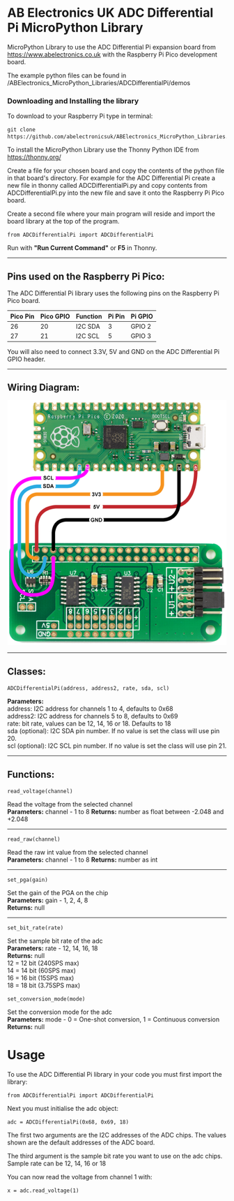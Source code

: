 AB Electronics UK ADC Differential Pi MicroPython Library
=====

MicroPython Library to use the ADC Differential Pi expansion board from https://www.abelectronics.co.uk with the Raspberry Pi Pico development board.

The example python files can be found in /ABElectronics_MicroPython_Libraries/ADCDifferentialPi/demos  

### Downloading and Installing the library

To download to your Raspberry Pi type in terminal: 

```
git clone https://github.com/abelectronicsuk/ABElectronics_MicroPython_Libraries.git
```

To install the MicroPython Library use the Thonny Python IDE from https://thonny.org/

Create a file for your chosen board and copy the contents of the python file in that board's directory. For example for the ADC Differential Pi create a new file in thonny called ADCDifferentialPi.py and copy contents from  ADCDifferentialPi.py into the new file and save it onto the Raspberry Pi Pico board.

Create a second file where your main program will reside and import the board library at the top of the program.  

```
from ADCDifferentialPi import ADCDifferentialPi
```

Run with **"Run Current Command"** or **F5** in Thonny.  

---

Pins used on the Raspberry Pi Pico:
----------

The ADC Differential Pi library uses the following pins on the Raspberry Pi Pico board.

| Pico Pin | Pico GPIO| Function | Pi Pin  | Pi GPIO |
|----------|----------|----------|---------|---------|
| 26       | 20       | I2C SDA  |3        | GPIO 2  |
| 27       | 21       | I2C SCL  |5        | GPIO 3  |

You will also need to connect 3.3V, 5V and GND on the ADC Differential Pi GPIO header.

---

Wiring Diagram:
----------
![Connecting the ADC Differential Pi to a Pico!](https://github.com/abelectronicsuk/ABElectronics_MicroPython_Libraries/raw/main/images/pico-adcdifferentialpi.png "Connecting the ADC Differential Pi to a Pico")

---

Classes:
----------  
```
ADCDifferentialPi(address, address2, rate, sda, scl)
```
**Parameters:**  
address: I2C address for channels 1 to 4, defaults to 0x68  
address2: I2C address for channels 5 to 8, defaults to 0x69  
rate: bit rate, values can be 12, 14, 16 or 18. Defaults to 18  
sda (optional): I2C SDA pin number.  If no value is set the class will use pin 20.  
scl (optional): I2C SCL pin number.  If no value is set the class will use pin 21.  

---
Functions:
----------
```
read_voltage(channel) 
```
Read the voltage from the selected channel  
**Parameters:** channel - 1 to 8 
**Returns:** number as float between -2.048 and +2.048

---
```
read_raw(channel) 
```
Read the raw int value from the selected channel  
**Parameters:** channel - 1 to 8 
**Returns:** number as int

---
```
set_pga(gain)
```
Set the gain of the PGA on the chip  
**Parameters:** gain -  1, 2, 4, 8  
**Returns:** null

---
```
set_bit_rate(rate)
```
Set the sample bit rate of the adc  
**Parameters:** rate -  12, 14, 16, 18  
**Returns:** null  
12 = 12 bit (240SPS max)  
14 = 14 bit (60SPS max)  
16 = 16 bit (15SPS max)  
18 = 18 bit (3.75SPS max)  

```
set_conversion_mode(mode)
```
Set the conversion mode for the adc  
**Parameters:** mode -  0 = One-shot conversion, 1 = Continuous conversion  
**Returns:** null

Usage
====

To use the ADC Differential Pi library in your code you must first import the library:
```
from ADCDifferentialPi import ADCDifferentialPi
```
Next you must initialise the adc object:
```
adc = ADCDifferentialPi(0x68, 0x69, 18)
```
The first two arguments are the I2C addresses of the ADC chips. The values shown are the default addresses of the ADC board.  

The third argument is the sample bit rate you want to use on the adc chips. Sample rate can be 12, 14, 16 or 18  


You can now read the voltage from channel 1 with:  
```
x = adc.read_voltage(1)
```

